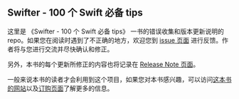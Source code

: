 ## Swifter - 100 个 Swift 必备 tips

这里是 《Swifter - 100 个 Swift 必备 tips》 一书的错误收集和版本更新说明的 repo。如果您在阅读时遇到了不正确的地方，欢迎您到 [issue 页面](https://github.com/swifter-tips/Public-Issues/issues) 进行反馈。作者将与您进行交流并尽快确认和修正。

另外，本书的每个更新所修正的内容也将记录在 [Release Note 页面](https://github.com/swifter-tips/Public-Issues/wiki/Release-Note)。

一般来说本书的读者才会利用到这个项目，如果您对本书感兴趣，可以访问[这本书的网站](http://swifter.tips)以及[订购页面](http://swifter.tips/buy/)了解更多的信息。